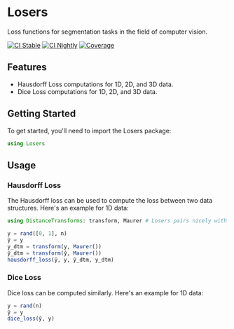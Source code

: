 # Losers
Loss functions for segmentation tasks in the field of computer vision.

<!-- [![Glass Notebook](https://img.shields.io/badge/Docs-Glass%20Notebook-aquamarine.svg)](https://glassnotebook.io/r/3zGd8BbRwota3gclkiu2j/docs/index.jl) -->
[![CI Stable](https://github.com/Dale-Black/Losers.jl/actions/workflows/CI.yml/badge.svg?branch=master)](https://github.com/Dale-Black/Losers.jl/actions/workflows/CI.yml)
[![CI Nightly](https://github.com/Dale-Black/Losers.jl/actions/workflows/Nightly.yml/badge.svg?branch=master)](https://github.com/Dale-Black/Losers.jl/actions/workflows/Nightly.yml)
[![Coverage](https://codecov.io/gh/Dale-Black/Losers.jl/branch/master/graph/badge.svg)](https://codecov.io/gh/Dale-Black/Losers.jl)

## Features

- Hausdorff Loss computations for 1D, 2D, and 3D data.
- Dice Loss computations for 1D, 2D, and 3D data.

## Getting Started

To get started, you'll need to import the Losers package:

```julia
using Losers
```

## Usage

### Hausdorff Loss

The Hausdorff loss can be used to compute the loss between two data structures. Here's an example for 1D data:

```julia
using DistanceTransforms: transform, Maurer # Losers pairs nicely with this library

y = rand([0, 1], n)
ŷ = y
y_dtm = transform(y, Maurer())
ŷ_dtm = transform(ŷ, Maurer())
hausdorff_loss(ŷ, y, ŷ_dtm, y_dtm)
```

### Dice Loss

Dice loss can be computed similarly. Here's an example for 1D data:

```julia
y = rand(n)
ŷ = y
dice_loss(ŷ, y)
```

